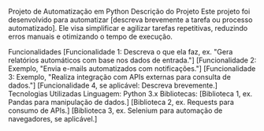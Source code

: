 Projeto de Automatização em Python
Descrição do Projeto
Este projeto foi desenvolvido para automatizar [descreva brevemente a tarefa ou processo automatizado]. Ele visa simplificar e agilizar tarefas repetitivas, reduzindo erros manuais e otimizando o tempo de execução.

Funcionalidades
[Funcionalidade 1: Descreva o que ela faz, ex. "Gera relatórios automáticos com base nos dados de entrada."]
[Funcionalidade 2: Exemplo, "Envia e-mails automatizados com notificações."]
[Funcionalidade 3: Exemplo, "Realiza integração com APIs externas para consulta de dados."]
[Funcionalidade 4, se aplicável: Descreva brevemente.]
Tecnologias Utilizadas
Linguagem: Python 3.x
Bibliotecas:
[Biblioteca 1, ex. Pandas para manipulação de dados.]
[Biblioteca 2, ex. Requests para consumo de APIs.]
[Biblioteca 3, ex. Selenium para automação de navegadores, se aplicável.]
